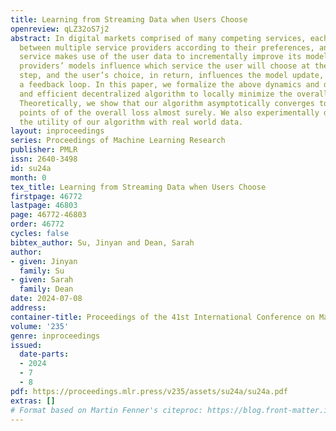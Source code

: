 ```yaml
---
title: Learning from Streaming Data when Users Choose
openreview: qLZ32oS7j2
abstract: In digital markets comprised of many competing services, each user chooses
  between multiple service providers according to their preferences, and the chosen
  service makes use of the user data to incrementally improve its model. The service
  providers’ models influence which service the user will choose at the next time
  step, and the user’s choice, in return, influences the model update, leading to
  a feedback loop. In this paper, we formalize the above dynamics and develop a simple
  and efficient decentralized algorithm to locally minimize the overall user loss.
  Theoretically, we show that our algorithm asymptotically converges to stationary
  points of of the overall loss almost surely. We also experimentally demonstrate
  the utility of our algorithm with real world data.
layout: inproceedings
series: Proceedings of Machine Learning Research
publisher: PMLR
issn: 2640-3498
id: su24a
month: 0
tex_title: Learning from Streaming Data when Users Choose
firstpage: 46772
lastpage: 46803
page: 46772-46803
order: 46772
cycles: false
bibtex_author: Su, Jinyan and Dean, Sarah
author:
- given: Jinyan
  family: Su
- given: Sarah
  family: Dean
date: 2024-07-08
address:
container-title: Proceedings of the 41st International Conference on Machine Learning
volume: '235'
genre: inproceedings
issued:
  date-parts:
  - 2024
  - 7
  - 8
pdf: https://proceedings.mlr.press/v235/assets/su24a/su24a.pdf
extras: []
# Format based on Martin Fenner's citeproc: https://blog.front-matter.io/posts/citeproc-yaml-for-bibliographies/
---
```

